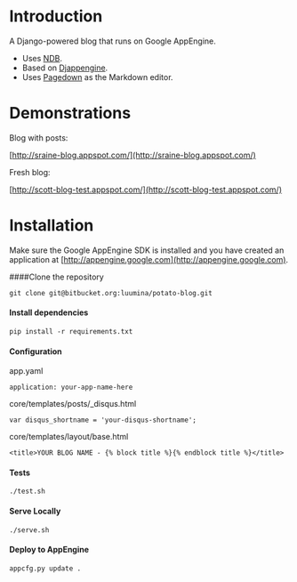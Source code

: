 # Introduction

A Django-powered blog that runs on Google AppEngine.

* Uses [NDB](https://developers.google.com/appengine/docs/python/ndb/).
* Based on [Djappengine](https://github.com/potatolondon/djappengine/).
* Uses [Pagedown](https://code.google.com/p/pagedown/) as the Markdown editor.

# Demonstrations

Blog with posts:

[http://sraine-blog.appspot.com/](http://sraine-blog.appspot.com/)

Fresh blog:

[http://scott-blog-test.appspot.com/](http://scott-blog-test.appspot.com/)

# Installation

Make sure the Google AppEngine SDK is installed and you have created an application at [http://appengine.google.com](http://appengine.google.com).

####Clone the repository

`git clone git@bitbucket.org:luumina/potato-blog.git`

#### Install dependencies

`pip install -r requirements.txt`

#### Configuration

app.yaml

`application: your-app-name-here`

core/templates/posts/_disqus.html

`var disqus_shortname = 'your-disqus-shortname';`

core/templates/layout/base.html

`<title>YOUR BLOG NAME - {% block title %}{% endblock title %}</title>`

#### Tests

`./test.sh`

#### Serve Locally

`./serve.sh`

#### Deploy to AppEngine

`appcfg.py update .`